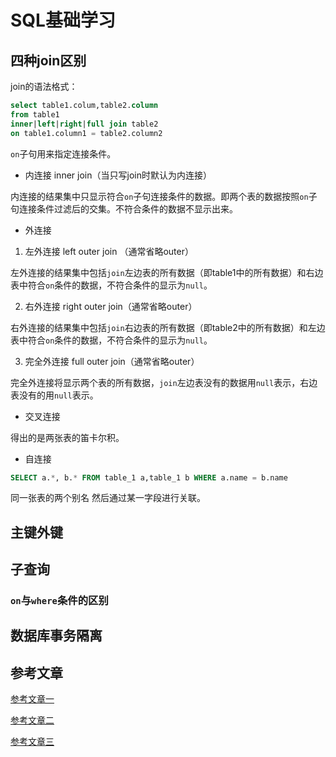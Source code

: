 # SQL基础学习

## 四种join区别

join的语法格式：

```sql
select table1.colum,table2.column 
from table1 
inner|left|right|full join table2 
on table1.column1 = table2.column2
```

`on`子句用来指定连接条件。

- 内连接 inner join（当只写join时默认为内连接）

内连接的结果集中只显示符合`on`子句连接条件的数据。即两个表的数据按照`on`子句连接条件过滤后的交集。不符合条件的数据不显示出来。

- 外连接

1. 左外连接 left outer join （通常省略outer）

左外连接的结果集中包括`join`左边表的所有数据（即table1中的所有数据）和右边表中符合`on`条件的数据，不符合条件的显示为`null`。 

2. 右外连接 right outer join（通常省略outer）

右外连接的结果集中包括`join`右边表的所有数据（即table2中的所有数据）和左边表中符合`on`条件的数据，不符合条件的显示为`null`。 

3. 完全外连接 full outer join（通常省略outer）

完全外连接将显示两个表的所有数据，`join`左边表没有的数据用`null`表示，右边表没有的用`null`表示。

- 交叉连接

得出的是两张表的笛卡尔积。

- 自连接

```sql
SELECT a.*, b.* FROM table_1 a,table_1 b WHERE a.name = b.name 
```

同一张表的两个别名 然后通过某一字段进行关联。

## 主键外键



## 子查询

### `on`与`where`条件的区别 



## 数据库事务隔离



## 参考文章

[参考文章一](http://www.cnblogs.com/wangwanchao/p/5314964.html)

[参考文章二](http://www.cnblogs.com/chiangchou/p/mysql-3.html)

[参考文章三](https://my.oschina.net/jun24bryant/blog/787375)



